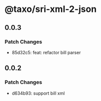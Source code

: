 # @taxo/sri-xml-2-json

## 0.0.3

### Patch Changes

- 85d32c5: feat: refactor bill parser

## 0.0.2

### Patch Changes

- d634b93: support bill xml
